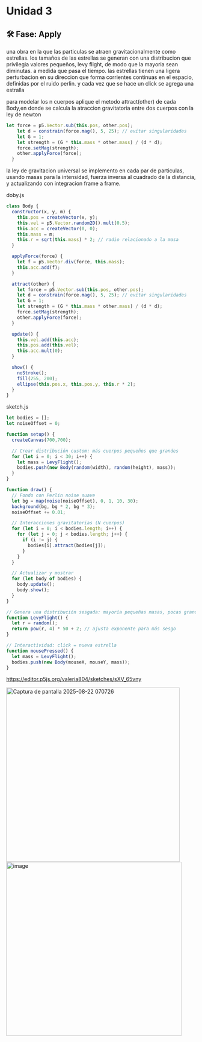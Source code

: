 # Unidad 3


## 🛠 Fase: Apply

una obra en la que las particulas se atraen gravitacionalmente como estrellas. los tamaños de las estrellas se generan con una distribucion que privilegia valores pequeños, levy flight, de modo que la mayoria sean diminutas. a medida que pasa el tiempo. las estrellas tienen una ligera perturbacion en su direccion que forma corrientes continuas en el espacio, definidas por el ruido perlin. y cada vez que se hace un click se agrega una estralla

para modelar los n cuerpos aplique el metodo attract(other) de cada Body,en donde se calcula la atraccion gravitatoria entre dos cuerpos con la ley de newton

```js
let force = p5.Vector.sub(this.pos, other.pos);
    let d = constrain(force.mag(), 5, 25); // evitar singularidades
    let G = 1;
    let strength = (G * this.mass * other.mass) / (d * d);
    force.setMag(strength);
    other.applyForce(force);
  }
```
la ley de gravitacion universal se implemento en cada par de particulas, usando masas para la intensidad, fuerza inversa al cuadrado de la distancia, y actualizando con integracion frame a frame.

doby.js

```js
class Body {
  constructor(x, y, m) {
    this.pos = createVector(x, y);
    this.vel = p5.Vector.random2D().mult(0.5);
    this.acc = createVector(0, 0);
    this.mass = m;
    this.r = sqrt(this.mass) * 2; // radio relacionado a la masa
  }

  applyForce(force) {
    let f = p5.Vector.div(force, this.mass);
    this.acc.add(f);
  }

  attract(other) {
    let force = p5.Vector.sub(this.pos, other.pos);
    let d = constrain(force.mag(), 5, 25); // evitar singularidades
    let G = 1;
    let strength = (G * this.mass * other.mass) / (d * d);
    force.setMag(strength);
    other.applyForce(force);
  }

  update() {
    this.vel.add(this.acc);
    this.pos.add(this.vel);
    this.acc.mult(0);
  }

  show() {
    noStroke();
    fill(255, 200);
    ellipse(this.pos.x, this.pos.y, this.r * 2);
  }
}
```

sketch.js

```js
let bodies = [];
let noiseOffset = 0;

function setup() {
  createCanvas(700,700);

  // Crear distribución custom: más cuerpos pequeños que grandes
  for (let i = 0; i < 30; i++) {
    let mass = LevyFlight(); 
    bodies.push(new Body(random(width), random(height), mass));
  }
}

function draw() {
  // Fondo con Perlin noise suave
  let bg = map(noise(noiseOffset), 0, 1, 10, 30);
  background(bg, bg * 2, bg * 3);
  noiseOffset += 0.01;

  // Interacciones gravitatorias (N cuerpos)
  for (let i = 0; i < bodies.length; i++) {
    for (let j = 0; j < bodies.length; j++) {
      if (i != j) {
        bodies[i].attract(bodies[j]);
      }
    }
  }

  // Actualizar y mostrar
  for (let body of bodies) {
    body.update();
    body.show();
  }
}

// Genera una distribución sesgada: mayoría pequeñas masas, pocas grandes
function LevyFlight() {
  let r = random();
  return pow(r, 4) * 50 + 2; // ajusta exponente para más sesgo
}

// Interactividad: click = nueva estrella
function mousePressed() {
  let mass = LevyFlight();
  bodies.push(new Body(mouseX, mouseY, mass));
}
```

https://editor.p5js.org/valeria804/sketches/sXV_65vny 

<img width="461" height="463" alt="Captura de pantalla 2025-08-22 070726" src="https://github.com/user-attachments/assets/0b7ee58e-be35-4112-9a64-3593cfac7e94" />

<img width="466" height="462" alt="image" src="https://github.com/user-attachments/assets/707e9c0c-5758-4910-966b-9bead0a6d933" />




